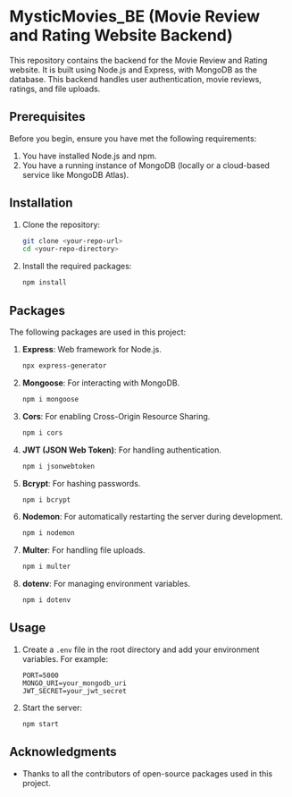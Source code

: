 # MysticMovies_BE (Movie Review and Rating Website Backend)

This repository contains the backend for the Movie Review and Rating website. It is built using Node.js and Express, with MongoDB as the database. This backend handles user authentication, movie reviews, ratings, and file uploads.

## Prerequisites

Before you begin, ensure you have met the following requirements:
1. You have installed Node.js and npm.
2. You have a running instance of MongoDB (locally or a cloud-based service like MongoDB Atlas).

## Installation

1. Clone the repository:
    ```bash
    git clone <your-repo-url>
    cd <your-repo-directory>
    ```

2. Install the required packages:
    ```bash
    npm install
    ```

## Packages

The following packages are used in this project:

1. **Express**: Web framework for Node.js.
    ```bash
    npx express-generator
    ```

2. **Mongoose**: For interacting with MongoDB.
    ```bash
    npm i mongoose
    ```

3. **Cors**: For enabling Cross-Origin Resource Sharing.
    ```bash
    npm i cors
    ```

4. **JWT (JSON Web Token)**: For handling authentication.
    ```bash
    npm i jsonwebtoken
    ```

5. **Bcrypt**: For hashing passwords.
    ```bash
    npm i bcrypt
    ```

6. **Nodemon**: For automatically restarting the server during development.
    ```bash
    npm i nodemon
    ```

7. **Multer**: For handling file uploads.
    ```bash
    npm i multer
    ```

8. **dotenv**: For managing environment variables.
    ```bash
    npm i dotenv
    ```

## Usage

1. Create a `.env` file in the root directory and add your environment variables. For example:
    ```plaintext
    PORT=5000
    MONGO_URI=your_mongodb_uri
    JWT_SECRET=your_jwt_secret
    ```

2. Start the server:
    ```bash
    npm start
    ```

## Acknowledgments

- Thanks to all the contributors of open-source packages used in this project.



